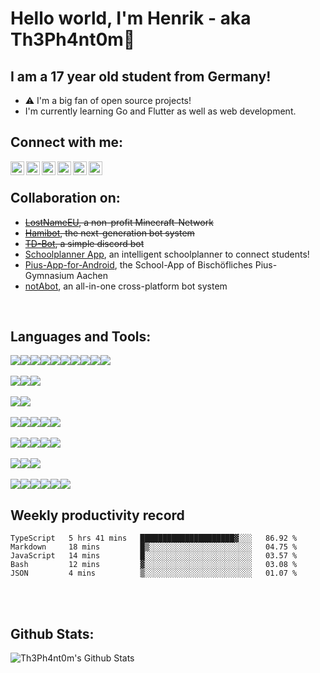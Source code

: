 # Hello world, I'm Henrik - aka Th3Ph4nt0m👋

## I am a 17 year old student from Germany!


- ⚠ I'm a big fan of open source projects!
- I'm currently learning Go and Flutter as well as web development.

## Connect with me:

[<img align="left" alt="Th3Ph4nt0m | Twitter" width="22px" src="https://cdn.jsdelivr.net/npm/simple-icons@v3/icons/twitter.svg" />][twitter] 
[<img align="left" alt="Th3Ph4nt0m | Instagram" width="22px" src="https://cdn.jsdelivr.net/npm/simple-icons@v3/icons/instagram.svg" />][instagram] 
[<img align="left" alt="Th3Ph4nt0m | Telegram" width="22px" src="https://cdn.jsdelivr.net/npm/simple-icons@v3/icons/telegram.svg" />][telegram] 
[<img align="left" alt="Th3Ph4nt0m | Gitlab" width="22px" src="https://cdn.jsdelivr.net/npm/simple-icons@v3/icons/gitlab.svg" />][gitlab] 
[<img align="left" alt="Th3Ph4nt0m | Github" width="22px" src="https://cdn.jsdelivr.net/npm/simple-icons@v3/icons/github.svg" />][github]
[<img align="left" alt="Th3Ph4nt0m | LinkedIn" width="22px" src="https://cdn.jsdelivr.net/npm/simple-icons@v3/icons/linkedin.svg" />][linkedin]

<br>

## Collaboration on:

- ~~[LostNameEU][lostnameweb], a non-profit Minecraft-Network~~
- ~~[Hamibot][hamibotGH], the next-generation bot system~~
- ~~[TD-Bot][tdbotGH], a simple discord bot~~
- [Schoolplanner App][schoolplannerGH], an intelligent schoolplanner to connect students!
- [Pius-App-for-Android][piusappGH], the School-App of Bischöfliches Pius-Gymnasium Aachen
- [notAbot][nab], an all-in-one cross-platform bot system
<br>

## Languages and Tools:

<img src="https://img.shields.io/badge/java-007396.svg?&style=for-the-badge&logo=java&logoColor=white"/><img src="https://img.shields.io/badge/maven-C71A36.svg?&style=for-the-badge&logo=apache%20maven&logoColor=white"/><img src="https://img.shields.io/badge/Yarn-2C8EBB.svg?&style=for-the-badge&logo=Yarn&logoColor=white"/><img src="https://img.shields.io/badge/Dart-02569B.svg?&style=for-the-badge&logo=Dart&logoColor=white"/><img src="https://img.shields.io/badge/Node-339933.svg?&style=for-the-badge&logo=node.js&logoColor=white"/><img src="https://img.shields.io/badge/go-00ADD8.svg?&style=for-the-badge&logo=go&logoColor=white"/><img src="https://img.shields.io/badge/-Typescript-3178c6?style=for-the-badge&logo=typescript&logoColor=white"/><img src="https://img.shields.io/badge/-HTML5-E34F26?style=for-the-badge&logo=HTML5&logoColor=white"/><img src="https://img.shields.io/badge/-JavaScript-F7DF1E?style=for-the-badge&logo=JavaScript&logoColor=white"/><img src="https://img.shields.io/badge/-CSS3-1572B6?style=for-the-badge&logo=CSS3&logoColor=white"/>
<br>
<br>
<img src="https://img.shields.io/badge/mysql-4479A1.svg?&style=for-the-badge&logo=mysql&logoColor=white"/><img src="https://img.shields.io/badge/mariadb-003545.svg?&style=for-the-badge&logo=mariadb&logoColor=white"/><img src="https://img.shields.io/badge/-MongoDB-13aa52?style=for-the-badge&logo=mongodb&logoColor=white"/>
<br>
<br>
<img src="https://img.shields.io/badge/-Bootstrap-7952B3?style=for-the-badge&logo=Bootstrap&logoColor=white"/><img src="https://img.shields.io/badge/Flutter-02569B.svg?&style=for-the-badge&logo=Flutter&logoColor=white"/>
<br>
<br>
<img src="https://img.shields.io/badge/-IntelliJ%20IDEA-5e2495?style=for-the-badge&logo=intellij%20idea&logoColor=white"/><img src="https://img.shields.io/badge/android%20studio-3DDC84.svg?&style=for-the-badge&logo=android%20studio&logoColor=white"><img src="https://img.shields.io/badge/visual%20studio%20code-007ACC.svg?&style=for-the-badge&logo=visual%20studio%20code&logoColor=white"/><img src="https://img.shields.io/badge/Insomnia-5849BE.svg?&style=for-the-badge&logo=Insomnia&logoColor=white"/><img src="https://img.shields.io/badge/InVision-FF3366.svg?&style=for-the-badge&logo=InVision&logoColor=white"/>
<br>
<br>
<img src="https://img.shields.io/badge/DuckDuckGo-DE5833.svg?&style=for-the-badge&logo=DuckDuckGo&logoColor=white"/><img src="https://img.shields.io/badge/Firefox%20Browser-FF7139.svg?&style=for-the-badge&logo=Firefox%20Browser&logoColor=white"/><img src="https://img.shields.io/badge/Brave%20Browser-FB542B.svg?&style=for-the-badge&logo=Brave&logoColor=white"/><img src="https://img.shields.io/badge/WakaTime-000000.svg?&style=for-the-badge&logo=WakaTime&logoColor=white"/><img src="https://img.shields.io/badge/Stack%20Overflow-FE7A16.svg?&style=for-the-badge&logo=Stack%20Overflow&logoColor=white"/>
<br>
<br>
<img src="https://img.shields.io/badge/git-F05032.svg?&style=for-the-badge&logo=git&logoColor=white"/><img src="https://img.shields.io/badge/gitlab%20-FCA121.svg?&style=for-the-badge&logo=gitlab&logoColor=white"/><img src="https://img.shields.io/badge/github%20-181717.svg?&style=for-the-badge&logo=github&logoColor=white"/>
<br>
<br>
<img src="https://img.shields.io/badge/Raspberry%20Pi%20-C51A4A.svg?&style=for-the-badge&logo=Raspberry%20Pi&logoColor=white"/><img src="https://img.shields.io/badge/OnePlus%20-F5010C.svg?&style=for-the-badge&logo=OnePlus&logoColor=white"/><img src="https://img.shields.io/badge/Android%20-3DDC84.svg?&style=for-the-badge&logo=Android&logoColor=white"/><img src="https://img.shields.io/badge/Ubuntu%20-E95420.svg?&style=for-the-badge&logo=Ubuntu&logoColor=white"/><img src="https://img.shields.io/badge/Cloudflare%20-F38020.svg?&style=for-the-badge&logo=Cloudflare&logoColor=white"/><img src="https://img.shields.io/badge/Nextcloud%20-0082C9.svg?&style=for-the-badge&logo=Nextcloud&logoColor=white"/>
<br>

## Weekly productivity record

<!--START_SECTION:waka-->
```text
TypeScript   5 hrs 41 mins   █████████████████████▓░░░   86.92 % 
Markdown     18 mins         █▒░░░░░░░░░░░░░░░░░░░░░░░   04.75 % 
JavaScript   14 mins         █░░░░░░░░░░░░░░░░░░░░░░░░   03.57 % 
Bash         12 mins         ▓░░░░░░░░░░░░░░░░░░░░░░░░   03.08 % 
JSON         4 mins          ▒░░░░░░░░░░░░░░░░░░░░░░░░   01.07 % 
```
<!--END_SECTION:waka-->

<br>
<br>


## Github Stats:
<img align="left" alt="Th3Ph4nt0m's Github Stats" src="https://github-readme-stats.vercel.app/api?username=Th3Ph4nt0m&show_icons=true&hide_border=true">
  <br>
  <br>
  <br>
  <br>
  <br>
  <br>
  <br>
  <br>
  <br>
  <br>

[lostnameweb]: https://lostname.eu/
[twitter]: https://twitter.com/th3ph4nt0m_dev
[instagram]: https://instagram.com/th3ph4nt0m_dev
[telegram]: https://t.me/Th3Ph4nt0m_dev
[gitlab]: https://gitlab.com/Th3Ph4nt0m
[github]: https://github.com/th3ph4nt0m
[linkedin]: https://www.linkedin.com/in/henrik-steffens
[hamibotGH]: https://github.com/nicosammitohamibot
[tdbotGH]: https://github.com/Th3Ph4nt0m/TD-Bot
[schoolplannerGH]: https://github.com/flowhorn/schulplaner
[piusappGH]: https://github.com/michael-mosler/Pius-App-for-Android/
[nab]: https://www.notabot.cc/
